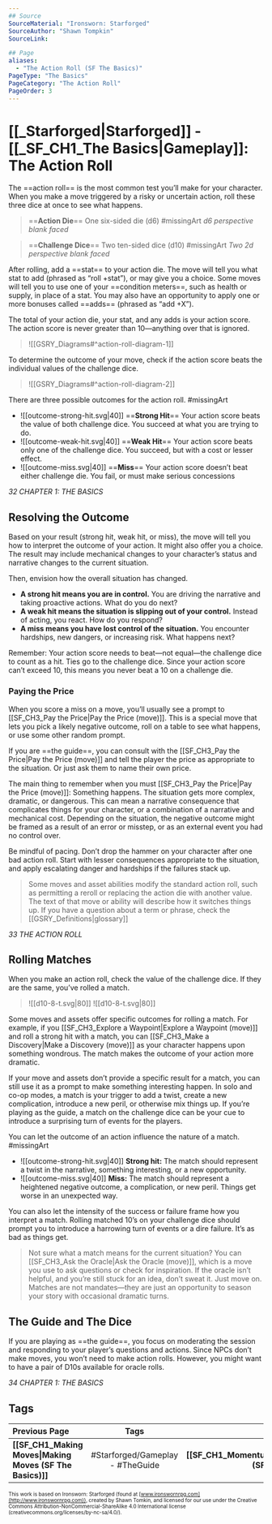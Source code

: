 ```yaml
---
## Source
SourceMaterial: "Ironsworn: Starforged"
SourceAuthor: "Shawn Tompkin"
SourceLink: 

## Page
aliases:
  - "The Action Roll (SF The Basics)"
PageType: "The Basics"
PageCategory: "The Action Roll"
PageOrder: 3
---
```

# [[_Starforged|Starforged]] - [[_SF_CH1_The Basics|Gameplay]]: The Action Roll
The ==action roll== is the most common test you’ll make for your character. When you make a move triggered by a risky or uncertain action, roll these three dice at once to see what happens. 

> ==**Action Die**==
> One six-sided die (d6)
> #missingArt _d6 perspective blank faced_

> ==**Challenge Dice**==
> Two ten-sided dice (d10)
> #missingArt _Two 2d perspective blank faced_

After rolling, add a ==stat== to your action die. The move will tell you what stat to add (phrased as “roll +stat”), or may give you a choice. Some moves will tell you to use one of your ==condition meters==, such as health or supply, in place of a stat. You may also have an opportunity to apply one or more bonuses called ==adds== (phrased as “add +X”).

The total of your action die, your stat, and any adds is your action score. The action score is never greater than 10—anything over that is ignored.

> ![[GSRY_Diagrams#^action-roll-diagram-1]]

To determine the outcome of your move, check if the action score beats the individual values of the challenge dice.

> ![[GSRY_Diagrams#^action-roll-diagram-2]]

There are three possible outcomes for the action roll. #missingArt
- ![[outcome-strong-hit.svg|40]] ==**Strong Hit**== Your action score beats the value of both challenge dice. You succeed at what you are trying to do. 
- ![[outcome-weak-hit.svg|40]] ==**Weak Hit**== Your action score beats only one of the challenge dice. You succeed, but with a cost or lesser effect.
- ![[outcome-miss.svg|40]] ==**Miss**== Your action score doesn’t beat either challenge die. You fail, or must make serious concessions

*32 CHAPTER 1: THE BASICS*

## Resolving the Outcome
Based on your result (strong hit, weak hit, or miss), the move will tell you how to interpret the outcome of your action. It might also offer you a choice. The result may include mechanical changes to your character’s status and narrative changes to the current situation.

Then, envision how the overall situation has changed. 
* **A strong hit means you are in control.** You are driving the narrative and taking proactive actions. What do you do next? 
* **A weak hit means the situation is slipping out of your control.** Instead of acting, you react. How do you respond? 
* **A miss means you have lost control of the situation.** You encounter hardships, new dangers, or increasing risk. What happens next?

Remember: Your action score needs to beat—not equal—the challenge dice to count as a hit. Ties go to the challenge dice. Since your action score can’t exceed 10, this means you never beat a 10 on a challenge die.

### Paying the Price
When you score a miss on a move, you’ll usually see a prompt to [[SF_CH3_Pay the Price|Pay the Price (move)]]. This is a special move that lets you pick a likely negative outcome, roll on a table to see what happens, or use some other random prompt.

If you are ==the guide==, you can consult with the [[SF_CH3_Pay the Price|Pay the Price (move)]] and tell the player the price as appropriate to the situation. Or just ask them to name their own price.

The main thing to remember when you must [[SF_CH3_Pay the Price|Pay the Price (move)]]: Something happens. The situation gets more complex, dramatic, or dangerous. This can mean a narrative consequence that complicates things for your character, or a combination of a narrative and mechanical cost. Depending on the situation, the negative outcome might be framed as a result of an error or misstep, or as an external event you had no control over.

Be mindful of pacing. Don’t drop the hammer on your character after one bad action roll. Start with lesser consequences appropriate to the situation, and apply escalating danger and hardships if the failures stack up.

> Some moves and asset abilities modify the standard action roll, such as permitting a reroll or replacing the action die with another value. The text of that move or ability will describe how it switches things up. If you have a question about a term or phrase, check the [[GSRY_Definitions|glossary]] 

*33 THE ACTION ROLL*

## Rolling Matches
When you make an action roll, check the value of the challenge dice. If they are the same, you’ve rolled a match.

> ![[d10-8-t.svg|80]] ![[d10-8-t.svg|80]]

Some moves and assets offer specific outcomes for rolling a match. For example, if you [[SF_CH3_Explore a Waypoint|Explore a Waypoint (move)]] and roll a strong hit with a match, you can [[SF_CH3_Make a Discovery|Make a Discovery (move)]] as your character happens upon something wondrous. The match makes the outcome of your action more dramatic.

If your move and assets don’t provide a specific result for a match, you can still use it as a prompt to make something interesting happen. In solo and co-op modes, a match is your trigger to add a twist, create a new complication, introduce a new peril, or otherwise mix things up. If you’re playing as the guide, a match on the challenge dice can be your cue to introduce a surprising turn of events for the players.

You can let the outcome of an action influence the nature of a match. #missingArt
- ![[outcome-strong-hit.svg|40]] **Strong hit:** The match should represent a twist in the narrative, something interesting, or a new opportunity.
- ![[outcome-miss.svg|40]] **Miss:** The match should represent a heightened negative outcome, a complication, or new peril. Things get worse in an unexpected way.

You can also let the intensity of the success or failure frame how you interpret a match. Rolling matched 10’s on your challenge dice should prompt you to introduce a harrowing turn of events or a dire failure. It’s as bad as things get.

> Not sure what a match means for the current situation? You can [[SF_CH3_Ask the Oracle|Ask the Oracle (move)]], which is a move you use to ask questions or check for inspiration. If the oracle isn’t helpful, and you’re still stuck for an idea, don’t sweat it. Just move on. Matches are not mandates—they are just an opportunity to season your story with occasional dramatic turns.

## The Guide and The Dice
If you are playing as ==the guide==, you focus on moderating the session and responding to your player’s questions and actions. Since NPCs don’t make moves, you won’t need to make action rolls. However, you might want to have a pair of D10s available for oracle rolls.

*34 CHAPTER 1: THE BASICS*

## Tags
| Previous Page | Tags | Next Page |
|:--- |:---:| ---:|
| **[[SF_CH1_Making Moves\|Making Moves (SF The Basics)]]** | #Starforged/Gameplay - #TheGuide  | **[[SF_CH1_Momentum\|Momentum (SF The Basics)]]** |

<font size=-2>This work is based on Ironsworn: Starforged (found at [www.ironswornrpg.com](http://www.ironswornrpg.com)), created by Shawn Tomkin, and licensed for our use under the Creative Commons Attribution-NonCommercial-ShareAlike 4.0 International license  (creativecommons.org/licenses/by-nc-sa/4.0/).</font>